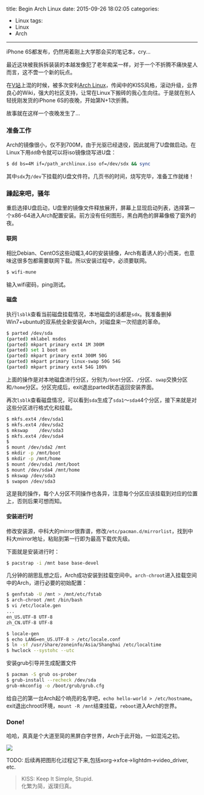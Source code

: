 title: Begin Arch Linux
date: 2015-09-26 18:02:05
categories:
- Linux
tags:
- Linux
- Arch
---
iPhone 6S都发布，仍然用着刚上大学那会买的笔记本，cry...

最近这块被我拆拆装装的本越发像犯了老年痴呆一样，对于一个不折腾不痛快星人而言，这不啻一个新的玩点。

在[V站](https://www.v2ex.com/)上混的时候，被多次安利[Arch Linux](https://www.archlinux.org)，传闻中的KISS风格，滚动升级，业界良心的Wiki，强大的社区支持，让常在Linux下搬砖的我心生向往。于是就在别人轻抚刚发货的iPhone 6S的夜晚，开始第N+1次折腾。

故事就在这样一个夜晚发生了...

### 准备工作

Arch的镜像很小，仅不到700M，由于光驱已经退役，因此就用了U盘做启动。在Linux下用`dd`命令就可以将iso镜像烧写进U盘：
```sh
$ dd bs=4M if=/path_archlinux.iso of=/dev/sdx && sync
```
其中`sdx`为`/dev`下挂载的U盘文件符。几页书的时间，烧写完毕，准备工作就绪！

### 躁起来吧，骚年

重启选择U盘启动，U盘里的镜像文件释放展开，屏幕上显现启动列表，选择第一个x86-64进入Arch配置安装。前方没有任何图形，黑白两色的屏幕像极了窗外的夜。

#### 联网
相比Debian、CentOS这些动辄3,4G的安装镜像，Arch有着诱人的小而美，也意味这很多包都需要联网下载。所以安装过程中，必须要联网。
```sh
$ wifi-mune
```
输入wifi密码，ping测试。

#### 磁盘
执行`lsblk`查看当前磁盘挂载情况，本地磁盘的话都是`sdx`。我准备删掉Win7+ubuntu的双系统全新安装Arch，对磁盘来一次彻底的革命。
```sh
$ parted /dev/sda
(parted) mklabel msdos
(parted) mkpart primary ext4 1M 300M
(parted) set 1 boot on
(parted) mkpart primary ext4 300M 50G
(parted) mkpart primary linux-swap 50G 54G
(parted) mkpart primary ext4 54G 100%
```
上面的操作是对本地磁盘进行分区，分别为`/boot`分区、`/`分区、`swap`交换分区和`/home`分区。分区完成后，exit退出parted状态返回安装界面。

再次`lsblk`查看磁盘情况，可以看到`sda`生成了`sda1`～`sda4`4个分区，接下来就是对这些分区进行格式化和挂载。
```sh
$ mkfs.ext4 /dev/sda1
$ mkfs.ext4 /dev/sda2
$ mkswap    /dev/sda3
$ mkfs.ext4 /dev/sda4
$ 
$ mount /dev/sda2 /mnt
$ mkdir -p /mnt/boot
$ mkdir -p /mnt/home
$ mount /dev/sda1 /mnt/boot
$ mount /dev/sda4 /mnt/home
$ mkswap /dev/sda3
$ swapon /dev/sda3
```
这是我的操作，每个人分区不同操作也各异，注意每个分区应该挂载到对应的位置上，否则后果可想而知。

#### 安装进行时

修改安装源，中科大的mirror很靠谱，修改`/etc/pacman.d/mirrorlist`，找到中科大mirror地址，粘贴到第一行即为最高下载优先级。

下面就是安装进行时：
```sh
$ pacstrap -i /mnt base base-devel
```
几分钟的胡思乱想之后，Arch成功安装到挂载空间中。`arch-chroot`进入挂载空间中的Arch，进行必要的初始配置：
```sh
$ genfstab -U /mnt > /mnt/etc/fstab
$ arch-chroot /mnt /bin/bash
$ vi /etc/locale.gen
...
en_US.UTF-8 UTF-8
zh_CN.UTF-8 UTF-8

$ locale-gen
$ echo LANG=en_US.UTF-8 > /etc/locale.conf
$ ln -sf /usr/share/zoneinfo/Asia/Shanghai /etc/localtime
$ hwclock --systohc --utc
```

安装grub引导并生成配置文件
```sh
$ pacman -S grub os-prober
$ grub-install --recheck /dev/sda
grub-mkconfig -o /boot/grub/grub.cfg
```

给自己的第一台Arch起个响亮的名字吧，`echo hello-world > /etc/hostname`。exit退出chroot环境，`mount -R /mnt`结束挂载，`reboot`进入Arch的世界。

### Done!

哈哈，真真是个大道至简的黑屏白字世界，Arch于此开始，一如混沌之初。

![](http://i.imgur.com/BBzfW3H.png)

TODO: 后续再把图形化过程记下来,包括xorg->xfce->lightdm->video_driver, etc.

> KISS: Keep It Simple, Stupid.   
> 化繁为简，返璞归真。   
